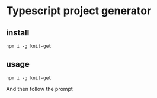 # Typescript project generator

## install

```shell
npm i -g knit-get
```
## usage

```shell
npm i -g knit-get
```
And then follow the prompt
